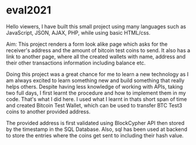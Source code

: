 # eval2021

Hello viewers,
I have built this small project using many languages such as JavaScript, JSON, AJAX, PHP, while using basic HTML/css.

Aim: This project renders a form look alike page which asks for the receiver's address and the amount of bitcoin test coins to send.
It also has a link to another page, where all the created wallets with name, address and their other transactions information including balance etc.

Doing this project was a great chance for me to learn a new technology as 
I am always excited to learn something new and build something that really helps others. 
Despite having less knowledge of working with APIs, taking two full days, I first learnt the procedure and how to implement them in my code. 
That's what I did here. I used what I learnt in thats short span of time and created Bitcoin Test Wallet, which can be used to transfer BTC Test3 
coins to another provided address.

The provided address is first validated using BlockCypher API then stored by the timestamp in the SQL Database.
Also, sql has been used at backend to store the entries where the coins get sent to including their hash value.
